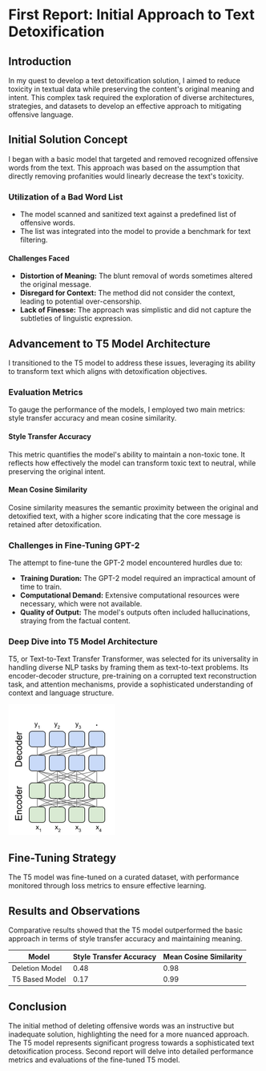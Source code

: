 # First Report: Initial Approach to Text Detoxification

## Introduction

In my quest to develop a text detoxification solution, I aimed to reduce toxicity in textual data while preserving the content's original meaning and intent. This complex task required the exploration of diverse architectures, strategies, and datasets to develop an effective approach to mitigating offensive language.

## Initial Solution Concept

I began with a basic model that targeted and removed recognized offensive words from the text. This approach was based on the assumption that directly removing profanities would linearly decrease the text's toxicity.

### Utilization of a Bad Word List

- The model scanned and sanitized text against a predefined list of offensive words.
- The list was integrated into the model to provide a benchmark for text filtering.

#### Challenges Faced

- **Distortion of Meaning:** The blunt removal of words sometimes altered the original message.
- **Disregard for Context:** The method did not consider the context, leading to potential over-censorship.
- **Lack of Finesse:** The approach was simplistic and did not capture the subtleties of linguistic expression.

## Advancement to T5 Model Architecture

I transitioned to the T5 model to address these issues, leveraging its ability to transform text which aligns with detoxification objectives.

### Evaluation Metrics

To gauge the performance of the models, I employed two main metrics: style transfer accuracy and mean cosine similarity.

#### Style Transfer Accuracy

This metric quantifies the model's ability to maintain a non-toxic tone. It reflects how effectively the model can transform toxic text to neutral, while preserving the original intent.

#### Mean Cosine Similarity

Cosine similarity measures the semantic proximity between the original and detoxified text, with a higher score indicating that the core message is retained after detoxification.

### Challenges in Fine-Tuning GPT-2

The attempt to fine-tune the GPT-2 model encountered hurdles due to:

- **Training Duration:** The GPT-2 model required an impractical amount of time to train.
- **Computational Demand:** Extensive computational resources were necessary, which were not available.
- **Quality of Output:** The model's outputs often included hallucinations, straying from the factual content.

### Deep Dive into T5 Model Architecture

T5, or Text-to-Text Transfer Transformer, was selected for its universality in handling diverse NLP tasks by framing them as text-to-text problems. Its encoder-decoder structure, pre-training on a corrupted text reconstruction task, and attention mechanisms, provide a sophisticated understanding of context and language structure.

![T5 Architecture](figures/T5.png)

## Fine-Tuning Strategy

The T5 model was fine-tuned on a curated dataset, with performance monitored through loss metrics to ensure effective learning.

## Results and Observations

Comparative results showed that the T5 model outperformed the basic approach in terms of style transfer accuracy and maintaining meaning.

| Model          | Style Transfer Accuracy | Mean Cosine Similarity |
| -------------- | ----------------------- | ---------------------- |
| Deletion Model | 0.48                    | 0.98                   |
| T5 Based Model | 0.17                    | 0.99                   |

## Conclusion

The initial method of deleting offensive words was an instructive but inadequate solution, highlighting the need for a more nuanced approach. The T5 model represents significant progress towards a sophisticated text detoxification process. Second report will delve into detailed performance metrics and evaluations of the fine-tuned T5 model.

